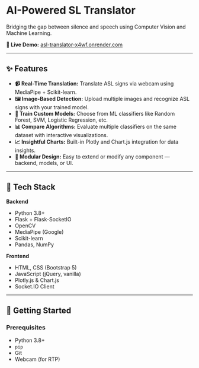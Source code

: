 # AI-Powered SL Translator

Bridging the gap between silence and speech using Computer Vision and Machine Learning.

**🔗 Live Demo:** [asl-translator-x4wf.onrender.com](https://asl-translator-x4wf.onrender.com)  

----------------------------------------------------------------------------------

## ✨ Features

- **📹 Real-Time Translation:** Translate ASL signs via webcam using MediaPipe + Scikit-learn.
- **🖼️ Image-Based Detection:** Upload multiple images and recognize ASL signs with your trained model.
- **🧠 Train Custom Models:** Choose from ML classifiers like Random Forest, SVM, Logistic Regression, etc.
- **📊 Compare Algorithms:** Evaluate multiple classifiers on the same dataset with interactive visualizations.
- **📈 Insightful Charts:** Built-in Plotly and Chart.js integration for data insights.
- **🧩 Modular Design:** Easy to extend or modify any component — backend, models, or UI.

-----------------------------------------------------------------------------------

## 🧰 Tech Stack

**Backend**
- Python 3.8+
- Flask + Flask-SocketIO
- OpenCV
- MediaPipe (Google)
- Scikit-learn
- Pandas, NumPy

**Frontend**
- HTML, CSS (Bootstrap 5)
- JavaScript (jQuery, vanilla)
- Plotly.js & Chart.js
- Socket.IO Client

-----------------------------------------------------------------------------------

## 🚀 Getting Started

### Prerequisites

- Python 3.8+
- `pip`
- Git
- Webcam (for RTP)

